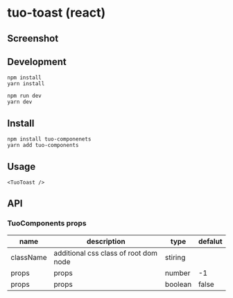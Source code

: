 # tuo-toast (react)

## Screenshot

## Development

```
npm install
yarn install

npm run dev
yarn dev
```

## Install

```
npm install tuo-componenets
yarn add tuo-components
```

## Usage

```
<TuoToast />
```

## API

### TuoComponents props

| name | description | type | defalut | 
| --- | --- | --- | --- |
| className | additional css class of root dom node | stiring | |
| props | props | number | -1 |
| props | props | boolean | false |
